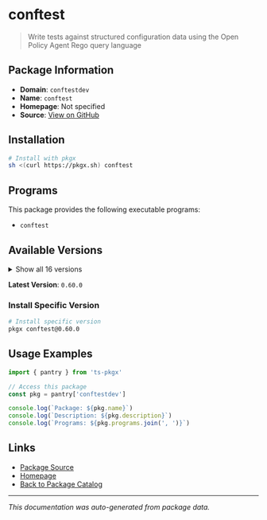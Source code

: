 # conftest

> Write tests against structured configuration data using the Open Policy Agent Rego query language

## Package Information

- **Domain**: `conftestdev`
- **Name**: `conftest`
- **Homepage**: Not specified
- **Source**: [View on GitHub](https://github.com/pkgxdev/pantry/tree/main/projects/conftest.dev/package.yml)

## Installation

```bash
# Install with pkgx
sh <(curl https://pkgx.sh) conftest
```

## Programs

This package provides the following executable programs:

- `conftest`

## Available Versions

<details>
<summary>Show all 16 versions</summary>

- `0.60.0`, `0.59.0`, `0.58.0`, `0.57.0`, `0.56.0`
- `0.55.0`, `0.54.0`, `0.53.0`, `0.52.0`, `0.51.0`
- `0.50.0`, `0.49.1`, `0.49.0`, `0.48.0`, `0.47.0`
- `0.46.0`

</details>

**Latest Version**: `0.60.0`

### Install Specific Version

```bash
# Install specific version
pkgx conftest@0.60.0
```

## Usage Examples

```typescript
import { pantry } from 'ts-pkgx'

// Access this package
const pkg = pantry['conftestdev']

console.log(`Package: ${pkg.name}`)
console.log(`Description: ${pkg.description}`)
console.log(`Programs: ${pkg.programs.join(', ')}`)
```

## Links

- [Package Source](https://github.com/pkgxdev/pantry/tree/main/projects/conftest.dev/package.yml)
- [Homepage](#)
- [Back to Package Catalog](../package-catalog.md)

---

*This documentation was auto-generated from package data.*
